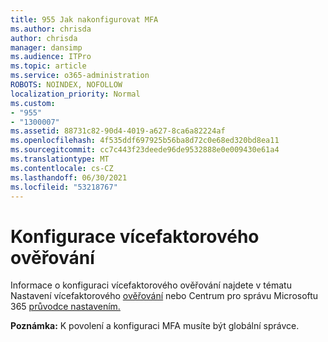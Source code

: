 ```yaml
---
title: 955 Jak nakonfigurovat MFA
ms.author: chrisda
author: chrisda
manager: dansimp
ms.audience: ITPro
ms.topic: article
ms.service: o365-administration
ROBOTS: NOINDEX, NOFOLLOW
localization_priority: Normal
ms.custom:
- "955"
- "1300007"
ms.assetid: 88731c82-90d4-4019-a627-8ca6a82224af
ms.openlocfilehash: 4f535ddf697925b56ba8d72c0e68ed320bd8ea11
ms.sourcegitcommit: cc7c443f23deede96de9532888e0e009430e61a4
ms.translationtype: MT
ms.contentlocale: cs-CZ
ms.lasthandoff: 06/30/2021
ms.locfileid: "53218767"
---
```

# <a name="configure-multi-factor-authentication"></a>Konfigurace vícefaktorového ověřování

Informace o konfiguraci vícefaktorového ověřování najdete v tématu Nastavení vícefaktorového [ověřování](/microsoft-365/admin/security-and-compliance/set-up-multi-factor-authentication) nebo Centrum pro správu Microsoftu 365 [průvodce nastavením.](https://admin.microsoft.com/AdminPortal/Home?ref=/modernonboarding/mfasetupguide:)

**Poznámka:** K povolení a konfiguraci MFA musíte být globální správce.
